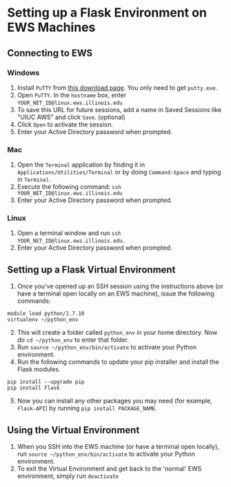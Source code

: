 # Setting up a Flask Environment on EWS Machines
## Connecting to EWS
### Windows
1. Install `PuTTY` from [this download page](http://www.chiark.greenend.org.uk/~sgtatham/putty/download.html). You only need to get `putty.exe`.
2. Open `PuTTY`. In the `hostname` box, enter `YOUR_NET_ID@linux.ews.illinois.edu`
3. To save this URL for future sessions, add a name in Saved Sessions like "UIUC AWS" and click `Save`. (optional)
4. Click `Open` to activate the session.
5. Enter your Active Directory password when prompted.

### Mac
1. Open the `Terminal` application by finding it in `Applications/Utilities/Terminal` or by doing `Command-Space` and typing in `Terminal`.
2. Execute the following command: `ssh YOUR_NET_ID@linux.ews.illinois.edu`
3. Enter your Active Directory password when prompted.

### Linux
1. Open a terminal window and run `ssh YOUR_NET_ID@linux.ews.illinois.edu`.
2. Enter your Active Directory password when prompted.

## Setting up a Flask Virtual Environment
1. Once you've opened up an SSH session using the instructions above (or have a terminal open locally on an EWS machine), issue the following commands:

  ```
  module load python/2.7.10
  virtualenv ~/python_env
  ```
2. This will create a folder called `python_env` in your home directory. Now do `cd ~/python_env` to enter that folder.
3. Run `source ~/python_env/bin/activate` to activate your Python environment.
4. Run the following commands to update your pip installer and install the Flask modules.

  ```
  pip install --upgrade pip
  pip install Flask
  ``` 
5. Now you can install any other packages you may need (for example, `Flask-API`) by running `pip install PACKAGE_NAME`.

## Using the Virtual Environment
1. When you SSH into the EWS machine (or have a terminal open locally), run `source ~/python_env/bin/activate` to activate your Python environment.
2. To exit the Virtual Environment and get back to the 'normal' EWS environment, simply run `deactivate`
